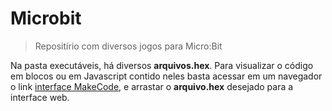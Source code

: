 # Microbit

> Repositírio com diversos jogos para Micro:Bit 

Na pasta executáveis, há diversos **arquivos.hex**. Para visualizar o código em blocos ou em Javascript contido neles basta acessar em um navegador o link [interface MakeCode](https://makecode.microbit.org/#editor), e arrastar o **arquivo.hex** desejado para a interface web.
